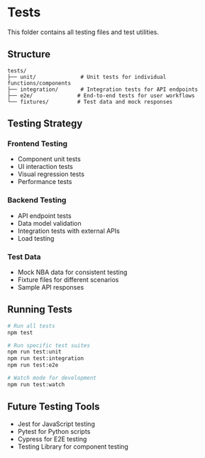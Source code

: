 # Tests

This folder contains all testing files and test utilities.

## Structure

```
tests/
├── unit/              # Unit tests for individual functions/components
├── integration/       # Integration tests for API endpoints
├── e2e/              # End-to-end tests for user workflows
└── fixtures/         # Test data and mock responses
```

## Testing Strategy

### Frontend Testing
- Component unit tests
- UI interaction tests
- Visual regression tests
- Performance tests

### Backend Testing
- API endpoint tests
- Data model validation
- Integration tests with external APIs
- Load testing

### Test Data
- Mock NBA data for consistent testing
- Fixture files for different scenarios
- Sample API responses

## Running Tests

```bash
# Run all tests
npm test

# Run specific test suites
npm run test:unit
npm run test:integration
npm run test:e2e

# Watch mode for development
npm run test:watch
```

## Future Testing Tools

- Jest for JavaScript testing
- Pytest for Python scripts
- Cypress for E2E testing
- Testing Library for component testing
